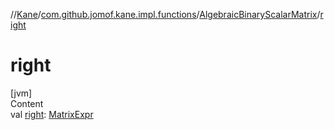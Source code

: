 //[Kane](../../index.md)/[com.github.jomof.kane.impl.functions](../index.md)/[AlgebraicBinaryScalarMatrix](index.md)/[right](right.md)



# right  
[jvm]  
Content  
val [right](right.md): [MatrixExpr](../../com.github.jomof.kane.impl/-matrix-expr/index.md)  



